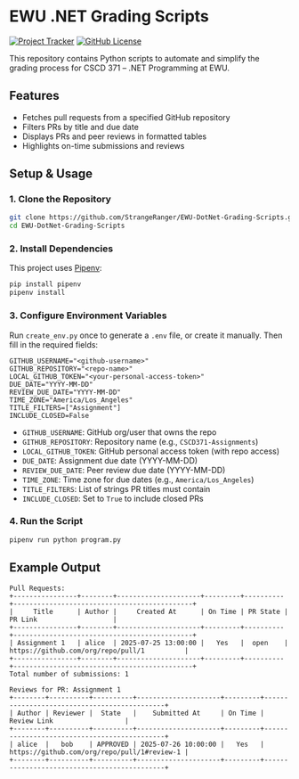 # EWU .NET Grading Scripts

[![Project Tracker](https://img.shields.io/badge/repo%20status-Project%20Tracker-lightgrey)](https://hthompson.dev/project-tracker#project-761888899)
[![GitHub License](https://img.shields.io/github/license/StrangeRanger/EWU-DotNet-Grading-Scripts)](LICENSE)

This repository contains Python scripts to automate and simplify the grading process for CSCD 371 – .NET Programming at EWU.

## Features

- Fetches pull requests from a specified GitHub repository
- Filters PRs by title and due date
- Displays PRs and peer reviews in formatted tables
- Highlights on-time submissions and reviews

## Setup & Usage

### 1. Clone the Repository

```sh
git clone https://github.com/StrangeRanger/EWU-DotNet-Grading-Scripts.git
cd EWU-DotNet-Grading-Scripts
```

### 2. Install Dependencies

This project uses [Pipenv](https://pipenv.pypa.io/en/latest/):

```sh
pip install pipenv
pipenv install
```

### 3. Configure Environment Variables

Run `create_env.py` once to generate a `.env` file, or create it manually. Then fill in the required fields:

```
GITHUB_USERNAME="<github-username>"
GITHUB_REPOSITORY="<repo-name>"
LOCAL_GITHUB_TOKEN="<your-personal-access-token>"
DUE_DATE="YYYY-MM-DD"
REVIEW_DUE_DATE="YYYY-MM-DD"
TIME_ZONE="America/Los_Angeles"
TITLE_FILTERS=["Assignment"]
INCLUDE_CLOSED=False
```

- `GITHUB_USERNAME`: GitHub org/user that owns the repo
- `GITHUB_REPOSITORY`: Repository name (e.g., `CSCD371-Assignments`)
- `LOCAL_GITHUB_TOKEN`: GitHub personal access token (with repo access)
- `DUE_DATE`: Assignment due date (YYYY-MM-DD)
- `REVIEW_DUE_DATE`: Peer review due date (YYYY-MM-DD)
- `TIME_ZONE`: Time zone for due dates (e.g., `America/Los_Angeles`)
- `TITLE_FILTERS`: List of strings PR titles must contain
- `INCLUDE_CLOSED`: Set to `True` to include closed PRs

### 4. Run the Script

```sh
pipenv run python program.py
```

## Example Output

```
Pull Requests:
+----------------+--------+---------------------+---------+----------+---------------------------------------------+
|     Title      | Author |     Created At      | On Time | PR State |                   PR Link                   |
+----------------+--------+---------------------+---------+----------+---------------------------------------------+
| Assignment 1   | alice  | 2025-07-25 13:00:00 |   Yes   |  open    | https://github.com/org/repo/pull/1          |
+----------------+--------+---------------------+---------+----------+---------------------------------------------+
Total number of submissions: 1

Reviews for PR: Assignment 1
+--------+----------+----------+---------------------+---------+---------------------------------------------+
| Author | Reviewer |  State   |    Submitted At     | On Time |                Review Link                  |
+--------+----------+----------+---------------------+---------+---------------------------------------------+
| alice  |   bob    | APPROVED | 2025-07-26 10:00:00 |   Yes   | https://github.com/org/repo/pull/1#review-1 |
+--------+----------+----------+---------------------+---------+---------------------------------------------+
```
